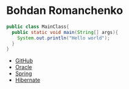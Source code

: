 # Bohdan Romanchenko
```java
public class MainClass{
  public static void main(String[] args){
	System.out.println("Hello world");
  }
}
```
* [GitHub](http://github.com)
* [Oracle](https://www.oracle.com/ua/index.html)
* [Spring](https://spring.io/)
* [Hibernate](http://hibernate.org/)